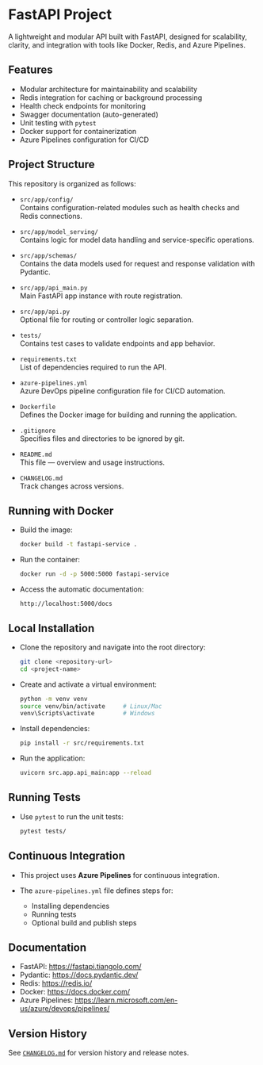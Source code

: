 # FastAPI Project

A lightweight and modular API built with FastAPI, designed for scalability, clarity, and integration with tools like Docker, Redis, and Azure Pipelines.

## Features

- Modular architecture for maintainability and scalability
- Redis integration for caching or background processing
- Health check endpoints for monitoring
- Swagger documentation (auto-generated)
- Unit testing with `pytest`
- Docker support for containerization
- Azure Pipelines configuration for CI/CD

## Project Structure

This repository is organized as follows:

- `src/app/config/`  
  Contains configuration-related modules such as health checks and Redis connections.

- `src/app/model_serving/`  
  Contains logic for model data handling and service-specific operations.

- `src/app/schemas/`  
  Contains the data models used for request and response validation with Pydantic.

- `src/app/api_main.py`  
  Main FastAPI app instance with route registration.

- `src/app/api.py`  
  Optional file for routing or controller logic separation.

- `tests/`  
  Contains test cases to validate endpoints and app behavior.

- `requirements.txt`  
  List of dependencies required to run the API.

- `azure-pipelines.yml`  
  Azure DevOps pipeline configuration file for CI/CD automation.

- `Dockerfile`  
  Defines the Docker image for building and running the application.

- `.gitignore`  
  Specifies files and directories to be ignored by git.

- `README.md`  
  This file — overview and usage instructions.

- `CHANGELOG.md`  
  Track changes across versions.


## Running with Docker

- Build the image:

    ```bash
    docker build -t fastapi-service .
    ```

- Run the container:

    ```bash
    docker run -d -p 5000:5000 fastapi-service
    ```

- Access the automatic documentation:

    ```
    http://localhost:5000/docs
    ```

## Local Installation

- Clone the repository and navigate into the root directory:

    ```bash
    git clone <repository-url>
    cd <project-name>
    ```

- Create and activate a virtual environment:

    ```bash
    python -m venv venv
    source venv/bin/activate     # Linux/Mac
    venv\Scripts\activate        # Windows
    ```

- Install dependencies:

    ```bash
    pip install -r src/requirements.txt
    ```

- Run the application:

    ```bash
    uvicorn src.app.api_main:app --reload
    ```

## Running Tests

- Use `pytest` to run the unit tests:

    ```bash
    pytest tests/
    ```

## Continuous Integration

- This project uses **Azure Pipelines** for continuous integration.

- The `azure-pipelines.yml` file defines steps for:
    - Installing dependencies
    - Running tests
    - Optional build and publish steps

## Documentation

- FastAPI: https://fastapi.tiangolo.com/
- Pydantic: https://docs.pydantic.dev/
- Redis: https://redis.io/
- Docker: https://docs.docker.com/
- Azure Pipelines: https://learn.microsoft.com/en-us/azure/devops/pipelines/

## Version History

See [`CHANGELOG.md`](./CHANGELOG.md) for version history and release notes.

